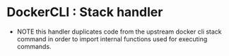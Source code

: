 # DockerCLI : Stack handler

* NOTE this handler duplicates code from the upstream docker cli stack command
  in order to import internal functions used for executing commands.
